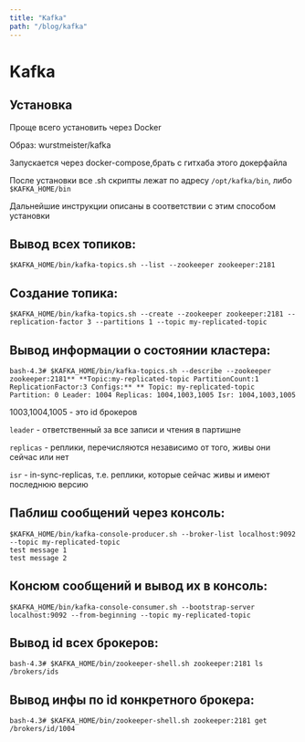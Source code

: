 ```yaml
---
title: "Kafka"
path: "/blog/kafka"
---
```

# Kafka

## Установка

Проще всего установить через Docker

Образ: wurstmeister/kafka

Запускается через docker-compose,брать с гитхаба этого докерфайла

После установки все .sh скрипты лежат по адресу ```/opt/kafka/bin```, либо ```$KAFKA_HOME/bin```

Дальнейшие инструкции описаны в соответствии с этим способом установки

## Вывод всех топиков:

```shell
$KAFKA_HOME/bin/kafka-topics.sh --list --zookeeper zookeeper:2181
```

## Создание топика:

```
$KAFKA_HOME/bin/kafka-topics.sh --create --zookeeper zookeeper:2181 --replication-factor 3 --partitions 1 --topic my-replicated-topic
```

## Вывод информации о состоянии кластера:

```bash-4.3# $KAFKA_HOME/bin/kafka-topics.sh --describe --zookeeper zookeeper:2181** **Topic:my-replicated-topic PartitionCount:1 ReplicationFactor:3 Configs:** ** Topic: my-replicated-topic Partition: 0 Leader: 1004 Replicas: 1004,1003,1005 Isr: 1004,1003,1005```

1003,1004,1005 - это id брокеров

```leader``` - ответственный за все записи и чтения в партишне

```replicas``` - реплики, перечисляются независимо от того, живы они сейчас или нет

```isr``` - in-sync-replicas, т.е. реплики, которые сейчас живы и имеют последнюю версию

## Паблиш сообщений через консоль:

```
$KAFKA_HOME/bin/kafka-console-producer.sh --broker-list localhost:9092 --topic my-replicated-topic
test message 1
test message 2
```

## Консюм сообщений и вывод их в консоль:

```$KAFKA_HOME/bin/kafka-console-consumer.sh --bootstrap-server localhost:9092 --from-beginning --topic my-replicated-topic ```

## Вывод id всех брокеров:

```bash-4.3# $KAFKA_HOME/bin/zookeeper-shell.sh zookeeper:2181 ls /brokers/ids```

## Вывод инфы по id конкретного брокера:

```bash-4.3# $KAFKA_HOME/bin/zookeeper-shell.sh zookeeper:2181 get /brokers/id/1004```

